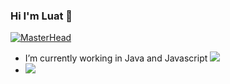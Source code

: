 ### Hi I'm Luat 👋

[![MasterHead](https://1dayofdeveloper.files.wordpress.com/2021/09/screen-shot-2021-09-16-at-23.50.30.png)](https://github.com/luatpt)
- I’m currently working in Java and Javascript ![](https://github-readme-stats.vercel.app/api/top-langs/?username=luatpt&hide=tsql&layout=compact)
- ![](https://komarev.com/ghpvc/?username=luatpt&color=green)
